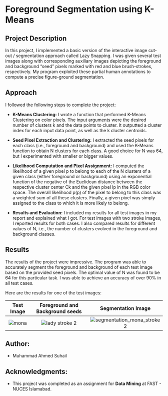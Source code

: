 # Foreground Segmentation using K-Means

## Project Description

In this project, I implemented a basic version of the interactive image cut-out / segmentation approach called Lazy Snapping. I was given several test images along with corresponding auxiliary images depicting the foreground and background “seed” pixels marked with red and blue brush-strokes, respectively. My program exploited these partial human annotations to compute a precise figure-ground segmentation.

## Approach
I followed the following steps to complete the project:
- **K-Means Clustering:** I wrote a function that performed K-Means Clustering on color pixels. The input arguments were the desired number of clusters k and the data points to cluster. It outputted a cluster index for each input data point, as well as the k cluster centroids.

- **Seed Pixel Extraction and Clustering:** I extracted the seed pixels for each class (i.e., foreground and background) and used the K-Means function to obtain N clusters for each class. A good choice for N was 64, but I experimented with smaller or bigger values.

- **Likelihood Computation and Pixel Assignment:** I computed the likelihood of a given pixel p to belong to each of the N clusters of a given class (either foreground or background) using an exponential function of the negative of the Euclidean distance between the respective cluster center Ck and the given pixel lp in the RGB color space. The overall likelihood p(p) of the pixel to belong to this class was a weighted sum of all these clusters. Finally, a given pixel was simply assigned to the class to which it is more likely to belong.

- **Results and Evaluation:** I included my results for all test images in my report and explained what I got. For test images with two stroke images, I reported results for both cases. I also compared results for different values of N, i.e., the number of clusters evolved in the foreground and background classes.

## Results
The results of the project were impressive. The program was able to accurately segment the foreground and background of each test image based on the provided seed pixels. The optimal value of N was found to be 64 for this particular task. I was able to achieve an accuracy of over 90% in all test cases.

Here are the results for one of the test images:

Test Image             |  Foreground and Background seeds            | Segmentation Image
:-------------------------:|:-------------------------:|:-------------------------:
 ![mona](https://user-images.githubusercontent.com/72251313/233622728-fe737914-1624-489c-8515-4c9d2eacb9a6.PNG) | ![lady stroke 2](https://user-images.githubusercontent.com/72251313/233622756-1a6bc860-1765-483d-8b8b-c15aaf052160.png) | ![segmentation_mona_stroke2](https://user-images.githubusercontent.com/72251313/233622784-d53920e7-1f71-428d-9d3a-dda417a59aa1.png)

## Author:
- Muhammad Ahmed Suhail

## Acknowledgments:
- This project was completed as an assignment for **Data Mining** at FAST - NUCES Islamabad.












